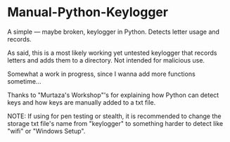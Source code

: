 # Manual-Python-Keylogger
A simple — maybe broken, keylogger in Python. Detects letter usage and records.

As said, this is a most likely working yet untested keylogger that records letters and adds them to a directory.
Not intended for malicious use.

Somewhat a work in progress, since I wanna add more functions sometime...

Thanks to "Murtaza's Workshop"'s for explaining how Python can detect keys and how keys are manually added to a txt file.

NOTE: If using for pen testing or stealth, it is recommended to change the storage txt file's name from "keylogger" to 
something harder to detect like "wifi" or "Windows Setup".

